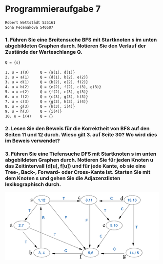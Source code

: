 # Programmieraufgabe 7
    Robert Wettstädt 535161
    Sona Pecenakova 540607

### 1. Führen Sie eine Breitensuche BFS mit Startknoten s im unten abgebildeten Graphen durch. Notieren Sie den Verlauf der Zustände der Warteschlange Q.
```
Q = {s}

1. u = s(0)		Q = {a(1), d(1)}
2. u = a(1)		Q = {d(1), b(2), e(2)}
3. u = d(1)		Q = {b(2), e(2), f(2)}
4. u = b(2)		Q = {e(2), f(2), c(3), g(3)}
5. u = e(2)		Q = {f(2), c(3), g(3)}
6. u = f(2)		Q = {c(3), g(3), h(3)}
7. u = c(3)		Q = {g(3), h(3), i(4)}
8. u = g(3)		Q = {h(3), i(4)}
9. u = h(3)		Q = {i(4)}
10. u = i(4)	Q = {}
```


### 2. Lesen Sie den Beweis für die Korrektheit von BFS auf den Seiten 11 und 12 durch. Wieso gilt 3. auf Seite 30? Wo wird dies im Beweis verwendet?

### 3. Führen Sie eine Tiefensuche DFS mit Startknoten s im unten abgebildeten Graphen durch. Notieren Sie für jeden Knoten u das Zeitintervall (d[u], f[u]) und für jede Kante, ob sie eine Tree-, Back-, Forward- oder Cross-Kante ist. Starten Sie mit dem Knoten s und gehen Sie die Adjazenzlisten lexikographisch durch.

![alt tag](https://github.com/r-wettstaedt/htw-algorithms_and_optimizations/blob/5e89bb9e806f9a356a02e8123c535497ae2026d9/ue07/graph3.png)
